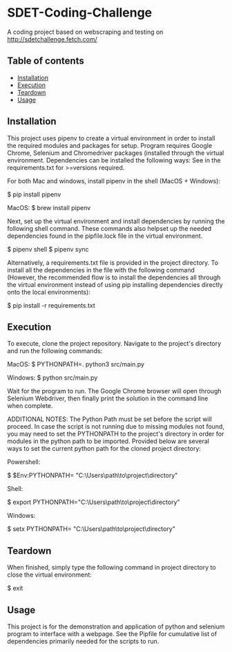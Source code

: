 # SDET-Coding-Challenge
A coding project based on webscraping and testing on http://sdetchallenge.fetch.com/

## Table of contents
- [Installation](#installation)
- [Execution](#execution)
- [Teardown](#teardown)
- [Usage](#usage)

## Installation
This project uses pipenv to create a virtual environment in order to install the required modules and packages for setup. Program requires Google Chrome, Selenium and Chromedriver packages (installed through the virtual environment. Dependencies can be installed the following ways: See in the requirements.txt for >=versions required.

For both Mac and windows, install pipenv in the shell (MacOS + Windows):

  $ pip install pipenv

MacOS:
  $ brew install pipenv

Next, set up the virtual environment and install dependencies by running the following shell command. These commands also helpset up the needed dependencies found in the pipfile.lock file in the virtual environment.

  $ pipenv shell
  $ pipenv sync

Alternatively, a requirements.txt file is provided in the project directory. To install all the dependencies in the file with the following command (However, the recommended flow is to install the dependencies all through the virtual environment instead of using pip installing dependencies directly onto the local environments):

  $ pip install -r requirements.txt


## Execution
To execute, clone the project repository.
Navigate to the project's directory and run the following commands:

MacOS:
$ PYTHONPATH=. python3 src/main.py

Windows:
$ python src/main.py

Wait for the program to run.
The Google Chrome browser will open through Selenium Webdriver, then finally print the solution in the command line when complete.


ADDITIONAL NOTES: The Python Path must be set before the script will proceed. In case the script is not running due to missing modules not found, you may need to set the PYTHONPATH to the project's directory in order for modules in the python path to be imported. Provided below are several ways to set the current python path for the cloned project directory:

Powershell:

  $ $Env:PYTHONPATH= "C:\Users\path\to\project\directory\"
  
Shell:

  $ export PYTHONPATH="C:\Users\path\to\project\directory\"
  
Windows:

  $ setx PYTHONPATH= "C:\Users\path\to\project\directory\"

## Teardown
When finished, simply type the following command in project directory to close the virtual environment:

  $ exit

## Usage
This project is for the demonstration and application of python and selenium program to interface with a webpage.
See the Pipfile for cumulative list of dependencies primarily needed for the scripts to run.
